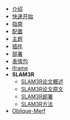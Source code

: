 <!-- _sidebar.md -->
* [介绍](README)
* [快速开始](contents/development)
* [指南](contents/guide)
* [配置](contents/configure)
* [主题](contents/themes)
* [插件](contents/plugins)
* [部署](contents/production)
* [表情包](contents/emoji)
* [iframe](contents/iframe)
* **SLAM3R**
  * [SLAM3R论文概述](contents/SLAM3R论文概述)
  * [SLAM3R论文原文](contents/SLAM3R原文)
  * [SLAM3R部署](contents/SLAM3R部署)
  * [SLAM3R方法](contents/SLAM3R方法)
* [Oblique-Merf](contents/Oblique-Merf)
